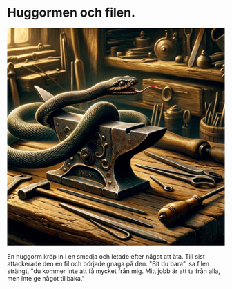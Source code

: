 # Huggormen och filen.

<img src="7.png" width="512">

En huggorm kröp in i en smedja och letade efter något att äta. Till sist attackerade den en fil och började gnaga på den. "Bit du bara", sa filen strängt, "du kommer inte att få mycket från mig. Mitt jobb är att ta från alla, men inte ge något tillbaka."